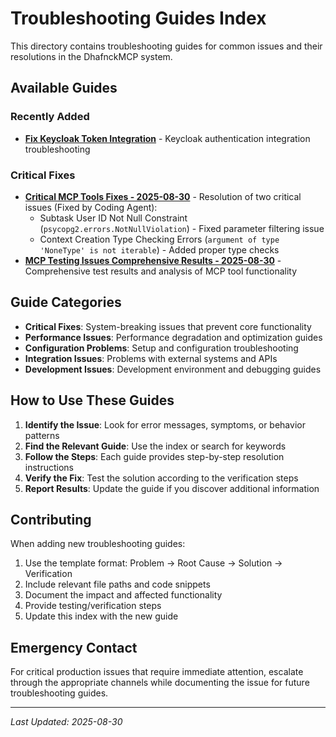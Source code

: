 # Troubleshooting Guides Index

This directory contains troubleshooting guides for common issues and their resolutions in the DhafnckMCP system.

## Available Guides

### Recently Added
- **[Fix Keycloak Token Integration](./FIX_KEYCLOAK_TOKEN_INTEGRATION.md)** - Keycloak authentication integration troubleshooting

### Critical Fixes
- **[Critical MCP Tools Fixes - 2025-08-30](critical-mcp-tools-fixes-2025-08-30.md)** - Resolution of two critical issues (Fixed by Coding Agent):
  - Subtask User ID Not Null Constraint (`psycopg2.errors.NotNullViolation`) - Fixed parameter filtering issue
  - Context Creation Type Checking Errors (`argument of type 'NoneType' is not iterable`) - Added proper type checks
- **[MCP Testing Issues Comprehensive Results - 2025-08-30](mcp-tools-comprehensive-test-results-2025-08-30.md)** - Comprehensive test results and analysis of MCP tool functionality

## Guide Categories

- **Critical Fixes**: System-breaking issues that prevent core functionality
- **Performance Issues**: Performance degradation and optimization guides  
- **Configuration Problems**: Setup and configuration troubleshooting
- **Integration Issues**: Problems with external systems and APIs
- **Development Issues**: Development environment and debugging guides

## How to Use These Guides

1. **Identify the Issue**: Look for error messages, symptoms, or behavior patterns
2. **Find the Relevant Guide**: Use the index or search for keywords
3. **Follow the Steps**: Each guide provides step-by-step resolution instructions
4. **Verify the Fix**: Test the solution according to the verification steps
5. **Report Results**: Update the guide if you discover additional information

## Contributing

When adding new troubleshooting guides:

1. Use the template format: Problem → Root Cause → Solution → Verification
2. Include relevant file paths and code snippets
3. Document the impact and affected functionality  
4. Provide testing/verification steps
5. Update this index with the new guide

## Emergency Contact

For critical production issues that require immediate attention, escalate through the appropriate channels while documenting the issue for future troubleshooting guides.

---

*Last Updated: 2025-08-30*